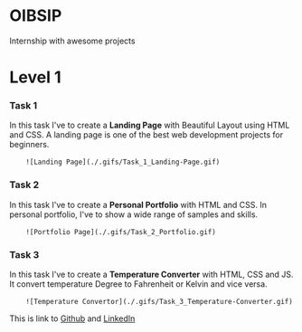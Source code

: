 # OIBSIP
Internship with awesome projects
# Level 1

### Task 1
In this task I've to create a **Landing Page** with Beautiful Layout using HTML and CSS. A landing page is one of the best web development projects for beginners.


        ![Landing Page](./.gifs/Task_1_Landing-Page.gif)


### Task 2
In this task I've to create a **Personal Portfolio** with HTML and CSS. In personal portfolio, I've to show a wide range of samples and skills.


        ![Portfolio Page](./.gifs/Task_2_Portfolio.gif)

### Task 3
In this task I've to create a **Temperature Converter** with HTML, CSS and JS. It convert temperature Degree to Fahrenheit or Kelvin and vice versa.


        ![Temperature Convertor](./.gifs/Task_3_Temperature-Converter.gif)


This is link to [Github](https://github.com/Itsb4) and [LinkedIn](https://www.linkedin.com/in/itsshubh/)

